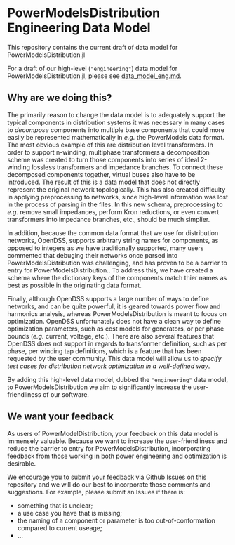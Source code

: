 # PowerModelsDistribution Engineering Data Model

This repository contains the current draft of data model for PowerModelsDistribution.jl

For a draft of our high-level (`"engineering"`) data model for PowerModelsDistribution.jl, please see [data_model_eng.md](data_model_eng.md).

## Why are we doing this?

The primarily reason to change the data model is to adequately support the typical components in distribution systems it was necessary in many cases to *decompose* components into multiple base components that could more easily be represented mathematically in *e.g.* the PowerModels data format. The most obvious example of this are distribution level transformers. In order to support n-winding, multiphase transformers a decomposition scheme was created to turn those components into series of ideal 2-winding lossless transformers and impedance branches. To connect these decomposed components together, virtual buses also have to be introduced. The result of this is a data model that does not directly represent the original network topologically. This has also created difficulty in applying preprocessing to networks, since high-level information was lost in the process of parsing in the files. In this new schema, preprocessing to *e.g.* remove small impedances, perform Kron reductions, or even convert transformers into impedance branches, etc., should be much simplier.

In addition, because the common data format that we use for distribution networks, OpenDSS, supports arbitrary string names for components, as opposed to integers as we have traditionally supported, many users commented that debuging their networks once parsed into PowerModelsDistribution was challenging, and has proven to be a barrier to entry for PowerModelsDistribution.. To address this, we have created a schema where the dictionary keys of the components match thier names as best as possible in the originating data format.

Finally, although OpenDSS supports a large number of ways to define networks, and can be quite powerful, it is geared towards power flow and harmonics analysis, whereas PowerModelsDistribution is meant to focus on optimization. OpenDSS unfortunately does not have a clean way to define optimization parameters, such as cost models for generators, or per phase bounds (*e.g.* current, voltage, etc.). There are also several features that OpenDSS does not support in regards to transformer definition, such as per phase, per winding tap definitions, which is a feature that has been requested by the user community. This data model will allow us to *specify test cases for distribution network optimization in a well-defined way*.

By adding this high-level data model, dubbed the `"engineering"` data model, to PowerModelsDistribution we aim to significantly increase the user-friendliness of our software.

## We want your feedback

As users of PowerModelDistribution, your feedback on this data model is immensely valuable. Because we want to increase the user-friendliness and reduce the barrier to entry for PowerModelsDistribution, incorporating feedback from those working in both power engineering and optimization is desirable.

We encourage you to submit your feedback via Github Issues on this repository and we will do our best to incorporate those comments and suggestions. For example, please submit an Issues if there is:

- something that is unclear;
- a use case you have that is missing;
- the naming of a component or parameter is too out-of-conformation compared to current useage;
- ...
